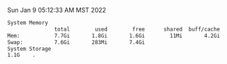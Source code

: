 Sun Jan  9 05:12:33 AM MST 2022
```bash
System Memory
               total        used        free      shared  buff/cache   available
Mem:           7.7Gi       1.8Gi       1.6Gi        11Mi       4.2Gi       5.4Gi
Swap:          7.6Gi       283Mi       7.4Gi
System Storage
1.1G	.
```
